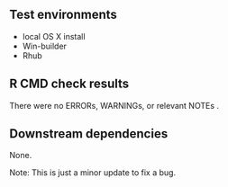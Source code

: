## Test environments
* local OS X install
* Win-builder
* Rhub

## R CMD check results
There were no ERRORs, WARNINGs, or relevant NOTEs .

## Downstream dependencies
None.

Note: This is just a minor update to fix a bug.